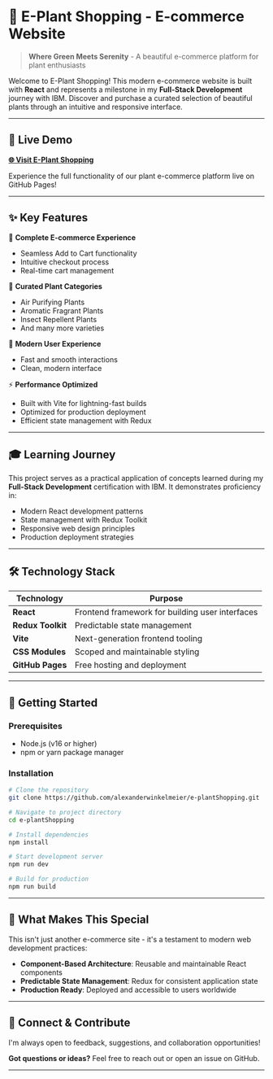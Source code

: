 # 🌱 E-Plant Shopping - E-commerce Website

> **Where Green Meets Serenity** - A beautiful e-commerce platform for plant enthusiasts

Welcome to E-Plant Shopping! This modern e-commerce website is built with **React** and represents a milestone in my **Full-Stack Development** journey with IBM. Discover and purchase a curated selection of beautiful plants through an intuitive and responsive interface.

---

## 🚀 **Live Demo**

**[🌐 Visit E-Plant Shopping](https://alexanderwinkelmeier.github.io/e-plantShopping/)**

Experience the full functionality of our plant e-commerce platform live on GitHub Pages!

---

## ✨ **Key Features**

🛒 **Complete E-commerce Experience**
- Seamless Add to Cart functionality
- Intuitive checkout process
- Real-time cart management

🌿 **Curated Plant Categories**
- Air Purifying Plants
- Aromatic Fragrant Plants  
- Insect Repellent Plants
- And many more varieties

📱 **Modern User Experience**
- Fast and smooth interactions
- Clean, modern interface

⚡ **Performance Optimized**
- Built with Vite for lightning-fast builds
- Optimized for production deployment
- Efficient state management with Redux

---

## 🎓 **Learning Journey**

This project serves as a practical application of concepts learned during my **Full-Stack Development** certification with IBM. It demonstrates proficiency in:

- Modern React development patterns
- State management with Redux Toolkit
- Responsive web design principles
- Production deployment strategies

---

## 🛠️ **Technology Stack**

| Technology | Purpose |
|------------|---------|
| **React** | Frontend framework for building user interfaces |
| **Redux Toolkit** | Predictable state management |
| **Vite** | Next-generation frontend tooling |
| **CSS Modules** | Scoped and maintainable styling |
| **GitHub Pages** | Free hosting and deployment |

---

## 🚀 **Getting Started**

### Prerequisites
- Node.js (v16 or higher)
- npm or yarn package manager

### Installation

```bash
# Clone the repository
git clone https://github.com/alexanderwinkelmeier/e-plantShopping.git

# Navigate to project directory
cd e-plantShopping

# Install dependencies
npm install

# Start development server
npm run dev

# Build for production
npm run build
```

---

## 🌟 **What Makes This Special**

This isn't just another e-commerce site - it's a testament to modern web development practices:

- **Component-Based Architecture**: Reusable and maintainable React components
- **Predictable State Management**: Redux for consistent application state
- **Production Ready**: Deployed and accessible to users worldwide

---

## 🤝 **Connect & Contribute**

I'm always open to feedback, suggestions, and collaboration opportunities!

**Got questions or ideas?** Feel free to reach out or open an issue on GitHub.

---
